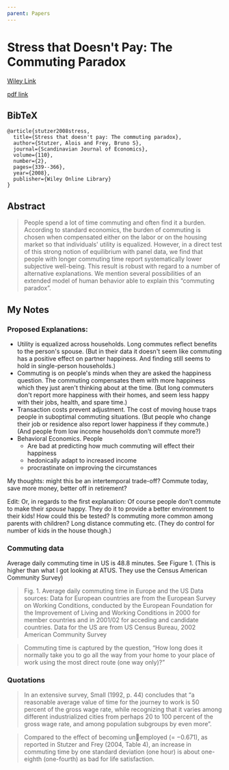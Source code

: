 ```yaml
---
parent: Papers
---
```


# Stress that Doesn't Pay: The Commuting Paradox

[Wiley Link](https://onlinelibrary.wiley.com/doi/full/10.1111/j.1467-9442.2008.00542.x)

[pdf link](https://onlinelibrary.wiley.com/doi/pdf/10.1111/j.1467-9442.2008.00542.x)

## BibTeX
```
@article{stutzer2008stress,
  title={Stress that doesn't pay: The commuting paradox},
  author={Stutzer, Alois and Frey, Bruno S},
  journal={Scandinavian Journal of Economics},
  volume={110},
  number={2},
  pages={339--366},
  year={2008},
  publisher={Wiley Online Library}
}
```

## Abstract

> People spend a lot of time commuting and often find it a burden. According to standard economics, the burden of commuting is chosen when compensated either on the labor or on the housing market so that individuals' utility is equalized. However, in a direct test of this strong notion of equilibrium with panel data, we find that people with longer commuting time report systematically lower subjective well-being. This result is robust with regard to a number of alternative explanations. We mention several possibilities of an extended model of human behavior able to explain this “commuting paradox”.


## My Notes

### Proposed Explanations:

- Utility is equalized across households. Long commutes reflect benefits to the person's spouse. (But in their data it doesn't seem like commuting has a positive effect on partner happiness. And finding still seems to hold in single-person households.)
- Commuting is on people's minds when they are asked the happiness question. The commuting compensates them with more happiness which they just aren't thinking about at the time. (But long commuters don't report more happiness with their homes, and seem less happy with their jobs, health, and spare time.)
- Transaction costs prevent adjustment. The cost of moving house traps people in suboptimal commuting situations.  (But people who change their job or residence also report lower happiness if they commute.) (And people from low income households don't commute more?)
- Behavioral Economics. People 
    - Are bad at predicting how much commuting will effect their happiness
    - hedonically adapt to increased income
    - procrastinate on improving the circumstances

My thoughts: might this be an intertemporal trade-off? Commute today, save more money, better off in retirement?

Edit: Or, in regards to the first explanation: Of course people don't commute to make their *spouse* happy. They do it to provide a better environment to their kids! How could this be tested? Is commuting more common among parents with children? Long distance commuting etc. (They do control for number of kids in the house though.)


### Commuting data

Average daily commuting time in US is 48.8 minutes. See Figure 1.
(This is higher than what I got looking at ATUS. 
They use the Census American Community Survey)

> Fig. 1. Average daily commuting time in Europe and the US
Data sources: Data for European countries are from the European Survey on Working Conditions, conducted by the European Foundation for the Improvement of Living and Working
Conditions in 2000 for member countries and in 2001/02 for acceding and candidate countries. Data for the US are from US Census Bureau, 2002 American Community Survey

> Commuting time is captured by the question, “How long does
it normally take you to go all the way from your home to your place of
work using the most direct route (one way only)?”



### Quotations

> In an extensive survey, Small (1992, p. 44) concludes that “a reasonable average value of time for the journey to work
is 50 percent of the gross wage rate, while recognizing that it varies among
different industrialized cities from perhaps 20 to 100 percent of the gross
wage rate, and among population subgroups by even more”.


> Compared to the effect of becoming unemployed (= −0.671), as reported in Stutzer and Frey (2004, Table 4), an
increase in commuting time by one standard deviation (one hour) is about
one-eighth (one-fourth) as bad for life satisfaction.